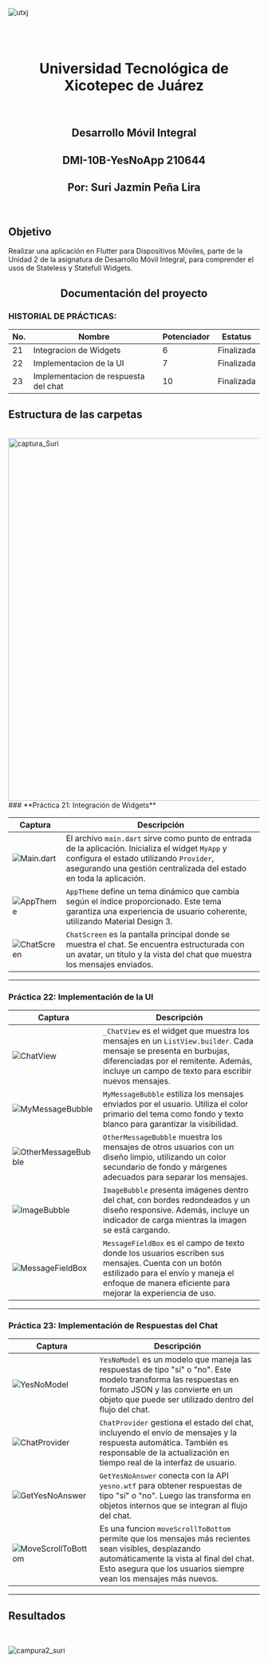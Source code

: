 ![utxj](https://github.com/loreasc2003/m4delProyecto/assets/163441777/57f5e0f6-567a-4597-beff-f8adc0768c60)

<br>
<br>
<h1 align="center"> Universidad Tecnológica de Xicotepec de Juárez </h1>
<br>

<h2 align="center"> Desarrollo Móvil Integral </h2>
<h2 align="center"> DMI-10B-YesNoApp 210644 </h2>
<h2 align="center"> Por: Suri Jazmin Peña Lira </h2>
<br>
<h2> Objetivo </h2>
Realizar una aplicación en Flutter para Dispositivos Móviles, parte de la Unidad 2 de la asignatura de Desarrollo Móvil Integral, para comprender el usos de Stateless y Statefull Widgets.
<br>
<h2 align="center"> Documentación del proyecto </h2>

### HISTORIAL DE PRÁCTICAS:
|No.|Nombre|Potenciador|Estatus|
|--|--|--|--|
|21|Integracion de Widgets|6|Finalizada|
|22|Implementacion de la UI|7|Finalizada|
|23|Implementacion de respuesta del chat|10|Finalizada|

## Estructura de las carpetas 
<br>


<img width="725" alt="captura_Suri" src="https://github.com/user-attachments/assets/2d07d327-ac3f-4b13-95b2-d4635831b423">

<br>
### **Práctica 21: Integración de Widgets**

| **Captura** | **Descripción** |
|-------------|-----------------|
| ![Main.dart](flutter_yesnoapp/assets/img/main.png) | El archivo `main.dart` sirve como punto de entrada de la aplicación. Inicializa el widget `MyApp` y configura el estado utilizando `Provider`, asegurando una gestión centralizada del estado en toda la aplicación. |
| ![AppTheme](flutter_yesnoapp/assets/img/apptheme.png) | `AppTheme` define un tema dinámico que cambia según el índice proporcionado. Este tema garantiza una experiencia de usuario coherente, utilizando Material Design 3. |
| ![ChatScreen](flutter_yesnoapp/assets/img/chatscreen.png) | `ChatScreen` es la pantalla principal donde se muestra el chat. Se encuentra estructurada con un avatar, un título y la vista del chat que muestra los mensajes enviados. |

---

### **Práctica 22: Implementación de la UI**

| **Captura** | **Descripción** |
|-------------|-----------------|
| ![ChatView](flutter_yesnoapp/assets/img/chatview.png) | `_ChatView` es el widget que muestra los mensajes en un `ListView.builder`. Cada mensaje se presenta en burbujas, diferenciadas por el remitente. Además, incluye un campo de texto para escribir nuevos mensajes. |
| ![MyMessageBubble](flutter_yesnoapp/assets/img/mymessagebuble.png) | `MyMessageBubble` estiliza los mensajes enviados por el usuario. Utiliza el color primario del tema como fondo y texto blanco para garantizar la visibilidad. |
| ![OtherMessageBubble](flutter_yesnoapp/assets/img/otermessagebuble.png) | `OtherMessageBubble` muestra los mensajes de otros usuarios con un diseño limpio, utilizando un color secundario de fondo y márgenes adecuados para separar los mensajes. |
| ![ImageBubble](flutter_yesnoapp/assets/img/imagebublle.png) | `ImageBubble` presenta imágenes dentro del chat, con bordes redondeados y un diseño responsive. Además, incluye un indicador de carga mientras la imagen se está cargando. |
| ![MessageFieldBox](flutter_yesnoapp/assets/img/messagefielbox.png) | `MessageFieldBox` es el campo de texto donde los usuarios escriben sus mensajes. Cuenta con un botón estilizado para el envío y maneja el enfoque de manera eficiente para mejorar la experiencia de uso. |

---

### **Práctica 23: Implementación de Respuestas del Chat**

| **Captura** | **Descripción** |
|-------------|-----------------|
| ![YesNoModel](flutter_yesnoapp/assets/img/yesnomodel.png) | `YesNoModel` es un modelo que maneja las respuestas de tipo "sí" o "no". Este modelo transforma las respuestas en formato JSON y las convierte en un objeto que puede ser utilizado dentro del flujo del chat. |
| ![ChatProvider](flutter_yesnoapp/assets/img/chatprovider.png) | `ChatProvider` gestiona el estado del chat, incluyendo el envío de mensajes y la respuesta automática. También es responsable de la actualización en tiempo real de la interfaz de usuario. |
| ![GetYesNoAnswer](flutter_yesnoapp/assets/img/getyesnoasnwer.png) | `GetYesNoAnswer` conecta con la API `yesno.wtf` para obtener respuestas de tipo "sí" o "no". Luego las transforma en objetos internos que se integran al flujo del chat. |
| ![MoveScrollToBottom](flutter_yesnoapp/assets/img/funcion.png) | Es una funcion `moveScrollToBottom` permite que los mensajes más recientes sean visibles, desplazando automáticamente la vista al final del chat. Esto asegura que los usuarios siempre vean los mensajes más nuevos. |

---

## Resultados
<br>

![campura2_suri](https://github.com/user-attachments/assets/f0e21dd8-b7b4-41fc-83dd-00e94474fad7)

